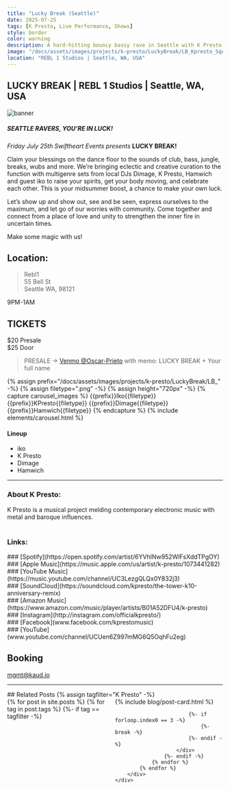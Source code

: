 ```yaml
---
title: "Lucky Break (Seattle)"
date: 2025-07-25
tags: [K Presto, Live Performance, Shows]
style: border
color: warning
description: A hard-hitting bouncy bassy rave in Seattle with K Presto and friends!
image: "/docs/assets/images/projects/k-presto/LuckyBreak/LB_Kpresto_Square.png"
location: "REBL 1 Studios | Seattle, WA, USA"
---
```


## LUCKY BREAK | REBL 1 Studios | Seattle, WA, USA

<img src="/docs/assets/images/projects/k-presto/LuckyBreak/Banner.png" alt="banner">

##### SEATTLE RAVERS, YOU’RE IN LUCK!

*Friday July 25th Swiftheart Events presents* **LUCKY BREAK!**

Claim your blessings on the dance floor to the sounds of club, bass, jungle, breaks, wubs and more. We’re bringing eclectic and creative curation to the function with multigenre sets from local DJs Dimage, K Presto, Hamwich and guest iko to raise your spirits, get your body moving, and celebrate each other. This is your midsummer boost, a chance to make your own luck.

Let’s show up and show out, see and be seen, express ourselves to the maximum, and let go of our worries with community. Come together and connect from a place of love and unity to strengthen the inner fire in uncertain times. 

Make some magic with us!


## Location: 
>Rebl1<br>
>55 Bell St<br>
>Seattle WA, 98121

9PM-1AM

## TICKETS
$20 Presale<br>
$25 Door
> PRESALE -> [Venmo @Oscar-Prieto](https://venmo.com/Oscar-Prieto?txn=pay&amount=20) with memo: LUCKY BREAK + Your full name

<div row markdown=1>
{% assign prefix="/docs/assets/images/projects/k-presto/LuckyBreak/LB_" -%}
{% assign filetype=".png" -%}
{% assign height="720px" -%}
{% capture carousel_images %}
{{prefix}}Iko{{filetype}}
{{prefix}}KPresto{{filetype}}
{{prefix}}Dimage{{filetype}}
{{prefix}}Hamwich{{filetype}}
{% endcapture %}
{% include elements/carousel.html %}
</div>

#### Lineup
- iko
- K Presto
- Dimage
- Hamwich

<hr>

### About K Presto:
K Presto is a musical project melding contemporary electronic music with metal and baroque influences.<br><br>

### Links:
<div class="row" markdown="1">
<div class="col" markdown="1">
### [Spotify](https://open.spotify.com/artist/6YVhlNw952WlFsXddTPgOY)
</div>

<div class="col" markdown="1">
### [Apple Music](https://music.apple.com/us/artist/k-presto/1073441282)
</div>

<div class="col" markdown="1">
### [YouTube Music](https://music.youtube.com/channel/UC3LezgQLQx0Y832j3)
</div>

<div class="col" markdown="1">
### [SoundCloud](https://soundcloud.com/kpresto/the-tower-k10-anniversary-remix)
</div>
</div>

<div class="row" markdown="1">
<div class="col" markdown="1">
### [Amazon Music](https://www.amazon.com/music/player/artists/B01A52DFU4/k-presto)
</div>

<div class="col" markdown="1">
### [Instagram](http://instagram.com/officialkpresto/)
</div>

<div class="col" markdown="1">
### [Facebook](www.facebook.com/kprestomusic)
</div>

<div class="col" markdown="1">
### [YouTube](www.youtube.com/channel/UCUen6Z997mMG6Q5OqhFu2eg)
</div>
</div>

## Booking
[mgmt@kaud.io](mailto:mgmt@kaud.io)

<hr>
## Related Posts
{% assign tagfilter="K Presto" -%}
<div style="max-width: 1fr">
    <div class="row">
        <div class="container-fluid" style="display: grid; grid-template-columns: repeat(auto-fit, minmax(200px, 1fr));">
            {% for post in site.posts %}
                {% for tag in post.tags %}
                    {%- if tag == tagfilter -%}
                        <div class="col pl-1 pr-1">
                            {% include blog/post-card.html %}

                            {%- if forloop.index0 == 3 -%}
                                {%- break -%}
                            {%- endif -%}
                        </div>
                    {%- endif -%}
                {% endfor %}
            {% endfor %}
        </div>
    </div>
</div>